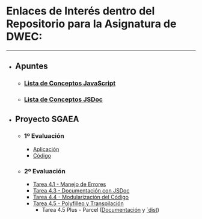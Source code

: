 # Enlaces de Interés dentro del Repositorio para la Asignatura de DWEC:

---

- ## Apuntes
    - ### [Lista de Conceptos JavaScript](LISTA%20DE%20CONCEPTOS%20JAVASCRIPT.md)
    - ### [Lista de Conceptos JSDoc](LISTA%20DE%20CONCEPTOS%20JSDOC.md)
- ## Proyecto SGAEA
    - ### 1º Evaluación
        - [Aplicación](https://aloncraftmc.github.io/DWEC_VIEW_HernandezRobles_Alonso/SGAEA/Original%20(1%C2%AA%20Evaluaci%C3%B3n)/index.html)
        - [Código](SGAEA/Original%20(1ª%20Evaluación)/script.js)
    - ### 2º Evaluación
        - [Tarea 4.1 - Manejo de Errores](SGAEA/Tarea_4_1/script.js)
        - [Tarea 4.3 - Documentación con JSDoc](SGAEA/Tarea_4_3/docs/index.html)
        - [Tarea 4.4 - Modularización del Código](SGAEA/Tarea_4_4/docs/index.html)
        - [Tarea 4.5 - Polyfilleo y Transpilación](SGAEA/Tarea_4_5/dist/bundle.js)
            - Tarea 4.5 Plus - Parcel ([Documentación](SGAEA/Tarea_4_5_Plus/docmedia/Tarea%204.5%20Plus.md) y [`dist](SGAEA/Tarea_4_5_Plus/dist/))